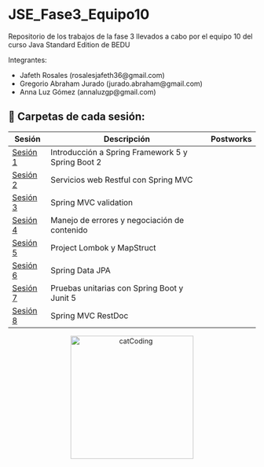 # JSE_Fase3_Equipo10
Repositorio de los trabajos de la fase 3 llevados a cabo por el equipo 10 del curso Java Standard Edition de BEDU
 
Integrantes:
<ul>
  <li>Jafeth Rosales           (rosalesjafeth36@gmail.com)</li>
  <li>Gregorio Abraham Jurado  (jurado.abraham@gmail.com) </li>
  <li> Anna Luz Gómez           (annaluzgp@gmail.com)</li>
</ul>


## :bookmark_tabs: Carpetas de cada sesión:

<div align="center">

| Sesión                | Descripción                                                       | Postworks         |
|-----------------------|-------------------------------------------------------------------|------------------|
| [Sesión 1](./Sesión1) | Introducción a Spring Framework 5 y Spring Boot 2|        |
| [Sesión 2](./Sesión2) | Servicios web Restful con Spring MVC |  |
| [Sesión 3](./Sesión3) | Spring MVC validation |          |
| [Sesión 4](./Sesión4) | Manejo de errores y negociación de contenido |          |
| [Sesión 5](./Sesión5) |Project Lombok y MapStruct |    |
| [Sesión 6](./Sesión6) |Spring Data JPA |         |
| [Sesión 7](./Sesión7) |Pruebas unitarias con Spring Boot y Junit 5|                           |
| [Sesión 8](./Sesión8) |Spring MVC RestDoc |              |
</div>

<p align="center">
<img align="center" src="https://giphy.com/embed/3oKIPnAiaMCws8nOsE" alt="catCoding" width="250"/>
</p>
